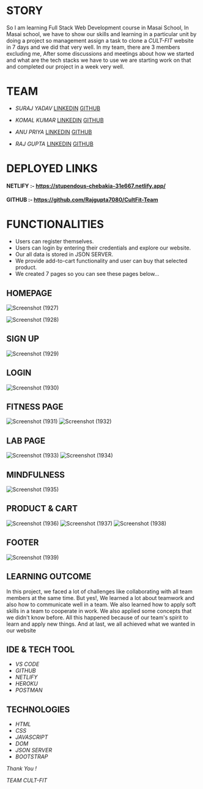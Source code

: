 # STORY
So I am learning Full Stack Web Development course in Masai School, In Masai school, we have to show our skills and learning in a particular unit by doing a project so management assign a task to clone a *CULT-FIT* website in 7 days and we did that very well. In my team, there are 3 members excluding me, After some discussions and meetings about how we started and what are the tech stacks we have to use we are starting work on that and completed our project in a week very well.


# TEAM

- *SURAJ YADAV*  [LINKEDIN](https://www.linkedin.com/in/dev-suraj/) [GITHUB](https://github.com/SurajYadav22)

- *KOMAL KUMAR*  [LINKEDIN](https://www.linkedin.com/in/komal-kumar-bvcoe/) [GITHUB](https://github.com/bewithkomalkumar)

- *ANU PRIYA* [LINKEDIN](https://www.linkedin.com/in/anu-priya-54a999217/?original_referer=https%3A%2F%2Fwww%2Egoogle%2Ecom%2F&originalSubdomain=in) [GITHUB](https://github.com/Anupriya408)

- *RAJ GUPTA*  [LINKEDIN](https://www.linkedin.com/in/raj-gupta-21081a21a/) [GITHUB](https://github.com/Rajgupta7080)


# DEPLOYED LINKS

#### NETLIFY :- https://stupendous-chebakia-31e667.netlify.app/
#### GITHUB :- https://github.com/Rajgupta7080/CultFit-Team






# FUNCTIONALITIES
- Users can register themselves.
- Users can login by entering their credentials and explore our website.
- Our all data is stored in JSON SERVER.
- We provide add-to-cart functionality and user can buy that selected product.
- We created 7 pages so you can see these pages below...

## HOMEPAGE

![Screenshot (1927)](https://user-images.githubusercontent.com/108898197/202364457-0eada862-b4be-40d5-bace-19958d226113.png)


![Screenshot (1928)](https://user-images.githubusercontent.com/108898197/202365023-49fa2ce7-3d00-4573-b4f0-f670211f2e74.png)



## SIGN UP 
![Screenshot (1929)](https://user-images.githubusercontent.com/108898197/202365262-2d0628da-26a1-4e6a-8755-1a18d8cda3e1.png)

## LOGIN

![Screenshot (1930)](https://user-images.githubusercontent.com/108898197/202365330-951bb49a-9ffc-411b-a298-f70a1374cff2.png)

## FITNESS PAGE

![Screenshot (1931)](https://user-images.githubusercontent.com/108898197/202365397-b223a0cf-6ff1-49bd-9556-dcb5db39a726.png)
![Screenshot (1932)](https://user-images.githubusercontent.com/108898197/202365520-aabd3094-3b69-45cf-8ef9-121e3c00f47f.png)

## LAB PAGE

![Screenshot (1933)](https://user-images.githubusercontent.com/108898197/202365593-278f826f-ef91-4c0c-be29-98fc925273fa.png)
![Screenshot (1934)](https://user-images.githubusercontent.com/108898197/202365689-61c3caac-6233-4fcf-a188-451b1acd2612.png)

## MINDFULNESS

![Screenshot (1935)](https://user-images.githubusercontent.com/108898197/202365741-e7d2741d-b20e-417c-9c42-e7db7d2310de.png)


## PRODUCT & CART

![Screenshot (1936)](https://user-images.githubusercontent.com/108898197/202365786-aab98328-b3e9-476b-b055-71a3fe096dfc.png)
![Screenshot (1937)](https://user-images.githubusercontent.com/108898197/202365813-0540cff6-998d-4c02-971d-bcc9477fa80a.png)
![Screenshot (1938)](https://user-images.githubusercontent.com/108898197/202365864-7c334f8e-3b57-4909-b0be-fe4c40e7be42.png)


## FOOTER

![Screenshot (1939)](https://user-images.githubusercontent.com/108898197/202365897-7ef5db28-e994-4b98-8854-30d83b32f657.png)


## LEARNING OUTCOME
In this project, we faced a lot of challenges like collaborating with all team members at the same time. 
But yes!, We learned a lot about teamwork and also how to communicate well in a team.
We also learned how to apply soft skills in a team to cooperate in work. We also applied some concepts that we didn't know before. All this happened because of our team's spirit to learn and apply new things. 
And at last, we all achieved what we wanted in our website

## IDE & TECH TOOL

- *VS CODE*
- *GITHUB*
- *NETLIFY*
- *HEROKU*
- *POSTMAN*


## TECHNOLOGIES

- *HTML*
- *CSS*
- *JAVASCRIPT*
- *DOM*
- *JSON SERVER*
- *BOOTSTRAP*


*Thank You !*

*TEAM CULT-FIT*
